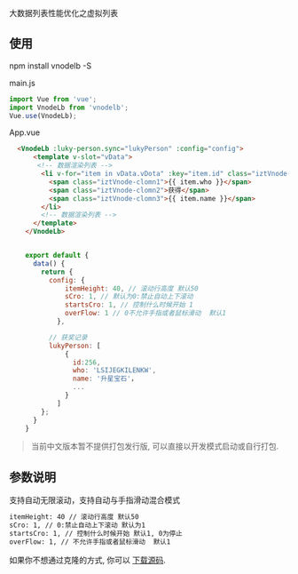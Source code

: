 大数据列表性能优化之虚拟列表

## 使用

npm install vnodelb -S

main.js

  ```js
  import Vue from 'vue';
  import VnodeLb from 'vnodelb';
  Vue.use(VnodeLb);
  ```

App.vue
```html
  <VnodeLb :luky-person.sync="lukyPerson" :config="config">
      <template v-slot="vData">
       <!-- 数据渲染列表 -->
        <li v-for="item in vData.vDota" :key="item.id" class="iztVnode-item" :style="{ height: vData.config.itemHeight + 'px',lineHeight: vData.config.itemHeight + 'px' }">
          <span class="iztVnode-clomn1">{{ item.who }}</span>
          <span class="iztVnode-clomn2">获得</span>
          <span class="iztVnode-clomn3">{{ item.name }}</span>
        </li>
        <!-- 数据渲染列表 -->
      </template>
    </VnodeLb>
  ```
  ```js
  
      export default {
        data() {
          return {
            config: {
                itemHeight: 40, // 滚动行高度 默认50
                sCro: 1, // 默认为0:禁止自动上下滚动
                startsCro: 1, // 控制什么时候开始 1
                overFlow: 1 // 0不允许手指或者鼠标滑动  默认1
              },

            // 获奖记录
            lukyPerson: [
                {
                  id:256,
                  who: 'LSIJEGKILENKW',
                  name: '升星宝石'，
                  ...
                }
              ]
          };
        }
      }
  
```
> 当前中文版本暂不提供打包发行版, 可以直接以开发模式启动或自行打包.

## 参数说明

支持自动无限滚动，支持自动与手指滑动混合模式

```bash
itemHeight: 40 // 滚动行高度 默认50
sCro: 1, // 0:禁止自动上下滚动 默认为1
startsCro: 1, // 控制什么时候开始 默认1, 0为停止
overFlow: 1, // 不允许手指或者鼠标滑动  默认1
```

如果你不想通过克隆的方式, 你可以 [下载源码](https://github.com/xiyu-526/VnodeLb).

